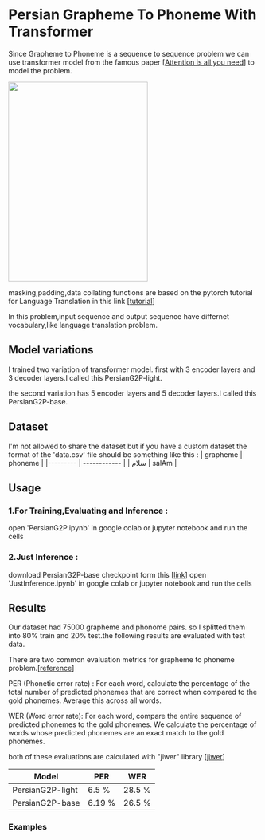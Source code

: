 # Persian Grapheme To Phoneme With Transformer

Since Grapheme to Phoneme is a sequence to sequence problem we can use transformer model from the famous paper [[Attention is all you need](https://arxiv.org/abs/1706.03762)] to model the problem.

<img src=https://media.arxiv-vanity.com/render-output/6494154/Figures/ModalNet-21.png width="280" height="400" />

masking,padding,data collating functions are based on the pytorch tutorial for Language Translation in this link [[tutorial](https://pytorch.org/tutorials/beginner/translation_transformer.html)]

In this problem,input sequence and output sequence have differnet vocabulary,like language translation problem.


## Model variations
I trained two variation of transformer model. first with 3 encoder layers and 3 decoder layers.I called this PersianG2P-light.

the second variation has 5 encoder layers and 5 decoder layers.I called this PersianG2P-base.

## Dataset
I'm not allowed to share the dataset but if you have a custom dataset the format of the 'data.csv' file should be something like this :
| grapheme   | phoneme          |
|---------  | ------------      |
| سلام       |  salAm           |


## Usage

 


### 1.For Training,Evaluating and Inference :
open 'PersianG2P.ipynb' in google colab or jupyter notebook and run the cells

### 2.Just Inference :
download PersianG2P-base checkpoint form this [[link](https://drive.google.com/file/d/10zLUN9nDnw-x82_b8SpZAR8NZibRs1WK/view?usp=sharing)]
open 'JustInference.ipynb' in google colab or jupyter notebook and run the cells


## Results
Our dataset had 75000 grapheme and phonome pairs. so I splitted them into 80% train and 20% test.the following results are evaluated with test data.

There are two common evaluation metrics for grapheme to phoneme problem.[[reference](https://github.com/CiscoDevNet/g2p_seq2seq_pytorch)]

PER (Phonetic error rate) : For each word, calculate the percentage of the total number of predicted phonemes that are correct when compared to the gold phonemes. Average this across all words.

WER (Word error rate): For each word, compare the entire sequence of predicted phonemes to the gold phonemes. We calculate the percentage of words whose predicted phonemes are an exact match to the gold phonemes.

both of these evaluations are calculated with "jiwer" library [[jiwer](https://github.com/jitsi/jiwer)]

 
| Model                  |  PER              |       WER        |  
|---------               | ------------      |  ------------    |
| PersianG2P-light       |  6.5 %            |     28.5 %       |
| PersianG2P-base        |  6.19 %           |     26.5 %       |

### Examples
